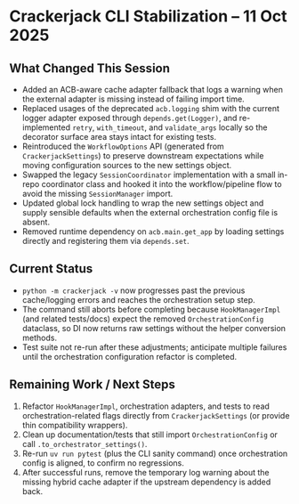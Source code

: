 # Crackerjack CLI Stabilization – 11 Oct 2025

## What Changed This Session

- Added an ACB-aware cache adapter fallback that logs a warning when the external adapter is missing instead of failing import time.
- Replaced usages of the deprecated `acb.logging` shim with the current logger adapter exposed through `depends.get(Logger)`, and re-implemented `retry`, `with_timeout`, and `validate_args` locally so the decorator surface area stays intact for existing tests.
- Reintroduced the `WorkflowOptions` API (generated from `CrackerjackSettings`) to preserve downstream expectations while moving configuration sources to the new settings object.
- Swapped the legacy `SessionCoordinator` implementation with a small in-repo coordinator class and hooked it into the workflow/pipeline flow to avoid the missing `SessionManager` import.
- Updated global lock handling to wrap the new settings object and supply sensible defaults when the external orchestration config file is absent.
- Removed runtime dependency on `acb.main.get_app` by loading settings directly and registering them via `depends.set`.

## Current Status

- `python -m crackerjack -v` now progresses past the previous cache/logging errors and reaches the orchestration setup step.
- The command still aborts before completing because `HookManagerImpl` (and related tests/docs) expect the removed `OrchestrationConfig` dataclass, so DI now returns raw settings without the helper conversion methods.
- Test suite not re-run after these adjustments; anticipate multiple failures until the orchestration configuration refactor is completed.

## Remaining Work / Next Steps

1. Refactor `HookManagerImpl`, orchestration adapters, and tests to read orchestration-related flags directly from `CrackerjackSettings` (or provide thin compatibility wrappers).
2. Clean up documentation/tests that still import `OrchestrationConfig` or call `.to_orchestrator_settings()`.
3. Re-run `uv run pytest` (plus the CLI sanity command) once orchestration config is aligned, to confirm no regressions.
4. After successful runs, remove the temporary log warning about the missing hybrid cache adapter if the upstream dependency is added back.
